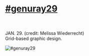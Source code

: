 # [#genuray29](https://genuary.art/prompts#jan29)</br></br>
JAN. 29. (credit: Melissa Wiederrecht)</br>
Grid-based graphic design.

![#genuray29](https://github.com/user-attachments/assets/d967bd0f-8c40-4004-9939-c3730b8e7f20)
